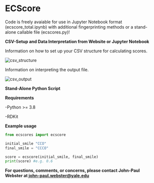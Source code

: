 # ECScore
Code is freely avaiable for use in Jupyter Notebook format (ecscore_total.ipynb) with additional fingerprinting methods or a stand-alone callable file (ecscores.py)!

**CSV-Setup and Data Interpretation from Website or Jupyter Notebook**

Information on how to set up your CSV structure for calculating scores.

![csv_structure](https://github.com/user-attachments/assets/95f697da-a8b3-48e0-92ce-126f26a1240f)

Information on interpreting the output file.

![csv_output](https://github.com/user-attachments/assets/fcdb14a3-697a-4acb-800d-83d0a3c1f610)

**Stand-Alone Python Script**

**Requirements**

-Python >= 3.8

-RDKit

**Example usage**
```python
from ecscores import ecscore

initial_smile "CCO"
final_smile = "CCCO"

score = ecscore(initial_smile, final_smile)
print(score) #e.g. 0.6
```

**For questions, comments, or concerns, please contact John-Paul Webster at john-paul.webster@yale.edu**
